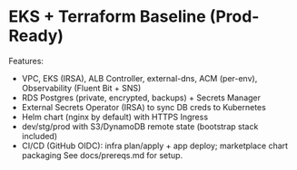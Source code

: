 # EKS + Terraform Baseline (Prod-Ready)
Features:
- VPC, EKS (IRSA), ALB Controller, external-dns, ACM (per-env), Observability (Fluent Bit + SNS)
- RDS Postgres (private, encrypted, backups) + Secrets Manager
- External Secrets Operator (IRSA) to sync DB creds to Kubernetes
- Helm chart (nginx by default) with HTTPS Ingress
- dev/stg/prod with S3/DynamoDB remote state (bootstrap stack included)
- CI/CD (GitHub OIDC): infra plan/apply + app deploy; marketplace chart packaging
See docs/prereqs.md for setup.
